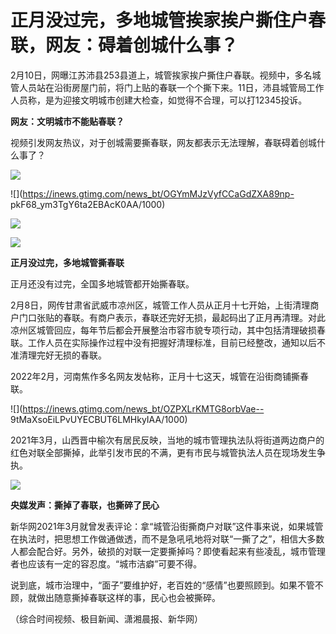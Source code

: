 # 正月没过完，多地城管挨家挨户撕住户春联，网友：碍着创城什么事？

2月10日，网曝江苏沛县253县道上，城管挨家挨户撕住户春联。视频中，多名城管人员站在沿街房屋门前，将门上贴的春联一个个撕下来。11日，沛县城管局工作人员称，是为迎接文明城市创建大检查，如觉得不合理，可以打12345投诉。

**网友：文明城市不能贴春联？**

视频引发网友热议，对于创城需要撕春联，网友都表示无法理解，春联碍着创城什么事了？

![](https://inews.gtimg.com/news_bt/OhNLZFOmvhA05MyVeLSD-6t6YeXGR3wr9cTbmvgsd8vD8AA/1000)

![](https://inews.gtimg.com/news_bt/OGYmMJzVyfCCaGdZXA89np-
pkF68_ym3TgY6ta2EBAcK0AA/1000)

![](https://inews.gtimg.com/news_bt/OcLcUjcsmeCJWjSMcvJwcOL8NXQ2T8gJJAH1DokBv4-D0AA/1000)

![](https://inews.gtimg.com/news_bt/ObHyUSFCAmr2y7rog4xFoUXtb3SPxHpnCXkGmOmuV32ykAA/1000)

**正月没过完，多地城管撕春联**

正月还没有过完，全国多地城管都开始撕春联。

2月8日，网传甘肃省武威市凉州区，城管工作人员从正月十七开始，上街清理商户门口张贴的春联。有商户表示，春联还完好无损，最起码出了正月再清理。对此凉州区城管回应，每年节后都会开展整治市容市貌专项行动，其中包括清理破损春联。工作人员在实际操作过程中没有把握好清理标准，目前已经整改，通知以后不准清理完好无损的春联。

2022年2月，河南焦作多名网友发帖称，正月十七这天，城管在沿街商铺撕春联。

![](https://inews.gtimg.com/news_bt/OZPXLrKMTG8orbVae--
9tMaXsoEiLPvUYECBUT6LMHkyIAA/1000)

2021年3月，山西晋中榆次有居民反映，当地的城市管理执法队将街道两边商户的红色对联全部撕掉，此举引发市民的不满，更有市民与城管执法人员在现场发生争执。

![](https://inews.gtimg.com/news_bt/O2dO3XuSyiH_nUsGMPcoJ5oc8jV3NxCHldveXcGz28Gh8AA/1000)

**央媒发声：撕掉了春联，也撕碎了民心**

新华网2021年3月就曾发表评论：拿“城管沿街撕商户对联”这件事来说，如果城管在执法时，把思想工作做通做透，而不是急吼吼地将对联“一撕了之”，相信大多数人都会配合好。另外，破损的对联一定要撕掉吗？即使看起来有些凌乱，城市管理者也应该有一定的容忍度。“城市洁癖”可要不得。

说到底，城市治理中，“面子”要维护好，老百姓的“感情”也要照顾到。如果不管不顾，就做出随意撕掉春联这样的事，民心也会被撕碎。

（综合时间视频、极目新闻、潇湘晨报、新华网）

